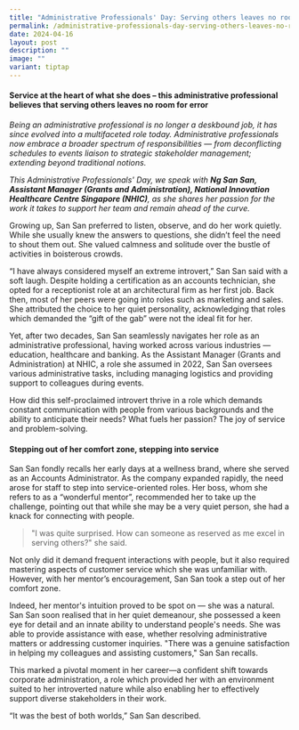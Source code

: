 ```yaml
---
title: "Administrative Professionals' Day: Serving others leaves no room for error"
permalink: /administrative-professionals-day-serving-others-leaves-no-room-for-error/
date: 2024-04-16
layout: post
description: ""
image: ""
variant: tiptap
---
```

<h4><strong>Service at the heart of what she does – this administrative professional believes that serving others leaves no room for error</strong></h4>
<p><em>Being an administrative professional is no longer a deskbound job, it has since evolved into a multifaceted role today. Administrative professionals now embrace a broader spectrum of responsibilities — from deconflicting schedules to events liaison to strategic stakeholder management; extending beyond traditional notions.</em>
</p>
<p><em>This Administrative Professionals' Day, we speak with </em><strong><em>Ng San San, Assistant Manager (Grants and Administration), National Innovation Healthcare Centre Singapore (NHIC)</em></strong><em>, as she shares her passion for the work it takes to support her team and remain ahead of the curve.</em>
</p>
<p>Growing up, San San preferred to listen, observe, and do her work quietly.
While she usually knew the answers to questions, she didn’t feel the need
to shout them out. She valued calmness and solitude over the bustle of
activities in boisterous crowds.</p>
<p>“I have always considered myself an extreme introvert,” San San said with
a soft laugh. Despite holding a certification as an accounts technician,
she opted for a receptionist role at an architectural firm as her first
job. Back then, most of her peers were going into roles such as marketing
and sales. She attributed the choice to her quiet personality, acknowledging
that roles which demanded the “gift of the gab” were not the ideal fit
for her.</p>
<p>Yet, after two decades, San San seamlessly navigates her role as an administrative
professional, having worked across various industries — education, healthcare
and banking. As the Assistant Manager (Grants and Administration) at NHIC,
a role she assumed in 2022, San San oversees various administrative tasks,
including managing logistics and providing support to colleagues during
events.</p>
<p>How did this self-proclaimed introvert thrive in a role which demands
constant communication with people from various backgrounds and the ability
to anticipate their needs? What fuels her passion? The joy of service and
problem-solving.&nbsp;</p>
<h4><strong>Stepping out of her comfort zone, stepping into service</strong></h4>
<p>San San fondly recalls her early days at a wellness brand, where she served
as an Accounts Administrator. As the company expanded rapidly, the need
arose for staff to step into service-oriented roles. Her boss, whom she
refers to as a “wonderful mentor”, recommended her to take up the challenge,
pointing out that while she may be a very quiet person, she had a knack
for connecting with people.</p>
<blockquote>
<p>"I was quite surprised. How can someone as reserved as me excel in serving
others?" she said.&nbsp;</p>
</blockquote>
<p>Not only did it demand frequent interactions with people, but it also
required mastering aspects of customer service which she was unfamiliar
with. However, with her mentor’s encouragement, San San took a step out
of her comfort zone.</p>
<p>Indeed, her mentor's intuition proved to be spot on — she was a natural.
San San soon realised that in her quiet demeanour, she possessed a keen
eye for detail and an innate ability to understand people's needs. She
was able to provide assistance with ease, whether resolving administrative
matters or addressing customer inquiries. "There was a genuine satisfaction
in helping my colleagues and assisting customers," San San recalls.</p>
<p>This marked a pivotal moment in her career—a confident shift towards corporate
administration, a role which provided her with an environment suited to
her introverted nature while also enabling her to effectively support diverse
stakeholders in their work.</p>
<p>“It was the best of both worlds,” San San described.</p>
<p></p>
<p>
<br>
<br>
</p>
<p>
<br>
</p>
<p></p>